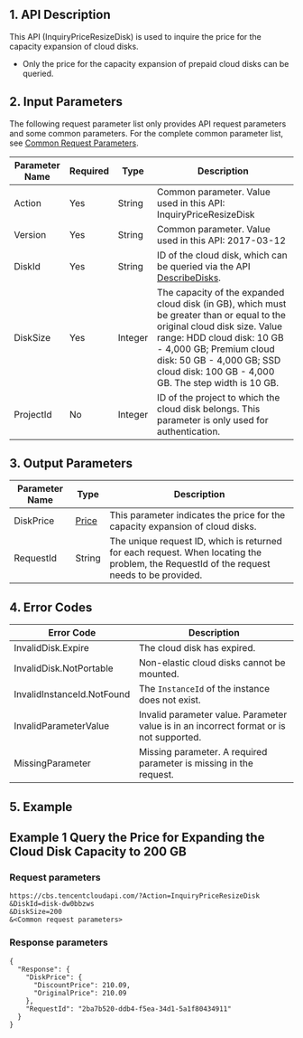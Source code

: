 ## 1. API Description

This API (InquiryPriceResizeDisk) is used to inquire the price for the capacity expansion of cloud disks.

* Only the price for the capacity expansion of prepaid cloud disks can be queried.

## 2. Input Parameters

The following request parameter list only provides API request parameters and some common parameters. For the complete common parameter list, see [Common Request Parameters](/document/api/362/15637).

| Parameter Name | Required | Type | Description |
|---------|---------|---------|---------|
| Action | Yes | String | Common parameter. Value used in this API: InquiryPriceResizeDisk |
| Version | Yes | String | Common parameter. Value used in this API: 2017-03-12 |
| DiskId | Yes | String | ID of the cloud disk, which can be queried via the API [DescribeDisks](/document/product/362/16315). |
| DiskSize | Yes | Integer | The capacity of the expanded cloud disk (in GB), which must be greater than or equal to the original cloud disk size. Value range: HDD cloud disk: 10 GB - 4,000 GB; Premium cloud disk: 50 GB - 4,000 GB; SSD cloud disk: 100 GB - 4,000 GB. The step width is 10 GB. |
| ProjectId | No | Integer | ID of the project to which the cloud disk belongs. This parameter is only used for authentication. |

## 3. Output Parameters



| Parameter Name | Type | Description |
|---------|---------|---------|
| DiskPrice | [Price](/document/api/362/15669#Price) | This parameter indicates the price for the capacity expansion of cloud disks. |
| RequestId | String | The unique request ID, which is returned for each request. When locating the problem, the RequestId of the request needs to be provided. |

## 4. Error Codes



| Error Code | Description |
|---------|---------|
| InvalidDisk.Expire | The cloud disk has expired. |
| InvalidDisk.NotPortable | Non-elastic cloud disks cannot be mounted. |
| InvalidInstanceId.NotFound | The `InstanceId` of the instance does not exist. |
| InvalidParameterValue | Invalid parameter value. Parameter value is in an incorrect format or is not supported. |
| MissingParameter | Missing parameter. A required parameter is missing in the request. |

## 5. Example

## Example 1 Query the Price for Expanding the Cloud Disk Capacity to 200 GB

### Request parameters

```
https://cbs.tencentcloudapi.com/?Action=InquiryPriceResizeDisk
&DiskId=disk-dw0bbzws
&DiskSize=200
&<Common request parameters>
```
### Response parameters

```
{
  "Response": {
    "DiskPrice": {
      "DiscountPrice": 210.09,
      "OriginalPrice": 210.09
    },
    "RequestId": "2ba7b520-ddb4-f5ea-34d1-5a1f80434911"
  }
}
```


        
